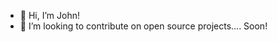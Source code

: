 - 👋 Hi, I’m John!
- 💞️ I’m looking to contribute on open source projects.... Soon!

<!---
johnsantos29/johnsantos29 is a ✨ special ✨ repository because its `README.md` (this file) appears on your GitHub profile.
You can click the Preview link to take a look at your changes.
--->
